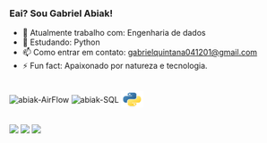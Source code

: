 ### Eai? Sou Gabriel Abiak!

- 🔭 Atualmente trabalho com: Engenharia de dados
- 🌱 Estudando: Python
- 📫 Como entrar em contato: gabrielquintana041201@gmail.com
- ⚡ Fun fact: Apaixonado por natureza e tecnologia.

<!--div align="center">
  <a href="https://github.com/Ab1ak">
  <img height="180em" src="https://github-readme-stats.vercel.app/api?username=Ab1ak&show_icons=true&theme=codeSTACKr&title_color=B00F0F&border_color=B00F0F&include_all_commits=true&count_private=true&icon_color=DC1C1C"/>
  <img height="180em" src="https://github-readme-stats.vercel.app/api/top-langs/?username=Ab1ak&layout=compact&langs_count=7&theme=buefy&title_color=B00F0F&border_color=B00F0F"/>
</div--->

  
 <div style="display: inline_block"><br>

  <img align="center" alt="abiak-AirFlow" height="30" width="40" src="[https://cdn.jsdelivr.net/gh/devicons/devicon/icons/oracle/oracle-original.svg](https://upload.wikimedia.org/wikipedia/commons/d/de/AirflowLogo.png)">
  <img align="center" alt="abiak-SQL" height="30" width="40" src="[https://raw.githubusercontent.com/devicons/devicon/master/icons/javascript/javascript-plain.svg](https://www.google.com/url?sa=i&url=https%3A%2F%2Fvecta.io%2Fsymbols%2F28%2Fmicrosoft-azure-color%2F61%2Fsql-database-generic&psig=AOvVaw3XQp3bBOEzBabh2ZtapE_X&ust=1732879404945000&source=images&cd=vfe&opi=89978449&ved=0CBQQjRxqFwoTCIC5zf30_okDFQAAAAAdAAAAABAE)">
  <img align="center" alt="abiak-Python" height="30" width="40" src="https://raw.githubusercontent.com/devicons/devicon/master/icons/python/python-original.svg">
 <!--img align="right" alt="abiak-pic" height="150" style="border-radius:50px;" src="link aq"-->
</div>
  
##  
  
  
<div>
 <a href="https://www.linkedin.com/in/gabriel-abiak-886636192/" target="_blank"><img src="https://img.shields.io/badge/-LinkedIn-%230077B5?style=for-the-badge&logo=linkedin&logoColor=white" target="_blank"></a> 
 <a href = "mailto:gabrielquintana041201@gmail.com"><img src="https://img.shields.io/badge/-Gmail-%23333?style=for-the-badge&logo=gmail&logoColor=white" target="_blank"></a>
 <a href="https://instagram.com/gaab.abiak" target="_blank"><img src="https://img.shields.io/badge/-Instagram-%23E4405F?style=for-the-badge&logo=instagram&logoColor=white" target="_blank"></a>
</div>
  
  
  
 
  
  
  
  
  
